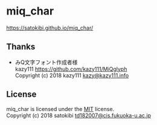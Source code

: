 # miq_char
https://satokibi.github.io/miq_char/

Thanks
-------
- みQ文字フォント作成者様  
kazy111 https://github.com/kazy111/MiQglyph  
Copyright (c) 2018 kazy111 <kazy@kazy111.info>

License
-------
miq_char is licensed under the [MIT](LICENSE) license.  
Copyright (c) 2018 satokibi <td182007@cis.fukuoka-u.ac.jp>
